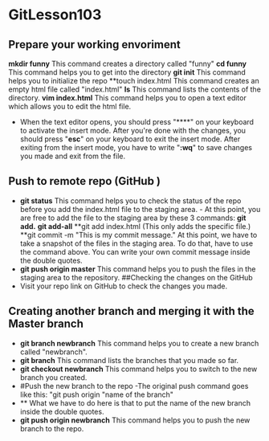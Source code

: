 # GitLesson103
## Prepare your working envoriment
**mkdir funny** This command creates a directory called "funny"
**cd funny** This command helps you to get into the directory
**git init** This command helps you to initialize the repo
**touch index.html This command creates an empty html file called "index.html"
**ls** This command lists the contents of the directory.
**vim index.html** This command helps you to open a text editor which allows you to edit the html file.
- When the text editor opens, you should press "****" on your keyboard to activate the insert mode. After you're done with the changes, you should press "**esc**" on your keyboard to exit the insert mode. After exiting from the insert mode, you have to write "**:wq**" to save
changes you made and exit from the file.
## Push to remote repo (GitHub )
- **git status** This command helps you to check the status of the repo before you add the index.html file to the staging area. - At this point, you are free to add the file to the staging area by these 3 commands:
**git add.**
**git add-all**
**git add index.html (This only adds the specific file.)
**git commit -m "This is my commit message." At this point, we have to take a snapshot of the files in the staging area. To do that, have to use the command above. You can write your own commit message inside the double quotes.
- **git push origin master** This command helps you to push the files in the staging area to the repository.
##Checking the changes on the GitHub
- Visit your repo link on GitHub to check the changes you made.
## Creating another branch and merging it with the Master branch
- **git branch newbranch** This command helps you to create a new branch called "newbranch".
- **git branch** This command lists the branches that you made so far.
- **git checkout newbranch** This command helps you to switch to the new branch you created.
- #Push the new branch to the repo -The original push command goes like this: "git push origin "name of the branch"
- ** What we have to do here is that to put the name of the new branch inside the double quotes.
- **git push origin newbranch** This command helps you to push the new branch to the repo.

